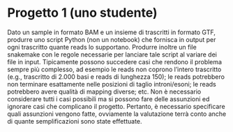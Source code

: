 # Progetto 1 (uno studente)

Dato un sample in formato BAM e un insieme di trascritti in formato GTF, produrre uno script Python (non un notebook) che fornisca in output per ogni trascritto quante reads lo supportano. Produrre inoltre un file snakemake con le regole necessarie per lanciare tale script al variare dei file in input.
Tipicamente possono succedere casi che rendono il problema sempre più complesso, ad esempio le reads non coprono l’intero trascritto (e.g., trascritto di 2.000 basi e reads di lunghezza 150); le reads potrebbero non terminare esattamente nelle posizioni di taglio introni/esoni; le reads potrebbero avere qualità di mapping diverse; etc. Non è necessario considerare tutti i casi possibili ma si possono fare delle assunzioni ed ignorare casi che complicano il progetto. Pertanto, è necessario specificare quali assunzioni vengono fatte, ovviamente la valutazione terrà conto anche di quante semplificazioni sono state effettuate.
